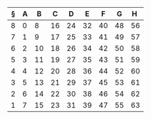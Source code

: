 | § | A | B | C | D | E | F | G | H |
| - | - | - | - | - | - | - | - | - |
| 8 | 0 | 8 | 16 | 24 | 32 | 40 | 48 | 56 |
| 7 | 1 | 9 | 17 | 25 | 33 | 41 | 49 | 57 |
| 6 | 2 | 10 | 18 | 26 | 34 | 42 | 50 | 58 |
| 5 | 3 | 11 | 19 | 27 | 35 | 43 | 51 | 59 |
| 4 | 4 | 12 | 20 | 28 | 36 | 44 | 52 | 60 |
| 3 | 5 | 13 | 21 | 29 | 37 | 45 | 53 | 61 |
| 2 | 6 | 14 | 22 | 30 | 38 | 46 | 54 | 62 |
| 1 | 7 | 15 | 23 | 31 | 39 | 47 | 55 | 63 |
